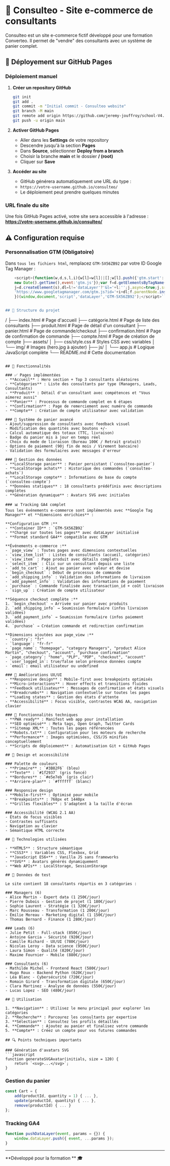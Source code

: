 # 📄 Consulteo - Site e-commerce de consultants

Consulteo est un site e-commerce fictif développé pour une formation Converteo. Il permet de "vendre" des consultants avec un système de panier complet.

## 🚀 Déployement sur GitHub Pages

### Déploiement manuel

1. **Créer un repository GitHub**
   ```bash
   git init
   git add .
   git commit -m "Initial commit - Consulteo website"
   git branch -M main
   git remote add origin https://github.com/jeremy-jouffroy/school-V4.git
   git push -u origin main
   ```

2. **Activer GitHub Pages**
   - Aller dans les **Settings** de votre repository
   - Descendre jusqu'à la section **Pages**
   - Dans **Source**, sélectionner **Deploy from a branch**
   - Choisir la branche **main** et le dossier **/ (root)**
   - Cliquer sur **Save**

3. **Accéder au site**
   - GitHub générera automatiquement une URL du type :
   - `https://votre-username.github.io/consulteo/`
   - Le déploiement peut prendre quelques minutes

### URL finale du site
Une fois GitHub Pages activé, votre site sera accessible à l'adresse :
**https://votre-username.github.io/consulteo/**

## ⚠️ Configuration requise



### Personnalisation GTM (Obligatoire)
Dans `tous les fichiers html`, remplacez `GTM-5X56ZB92` par votre ID Google Tag Manager :
```javascript
    <script>(function(w,d,s,l,i){w[l]=w[l]||[];w[l].push({'gtm.start':
    new Date().getTime(),event:'gtm.js'});var f=d.getElementsByTagName(s)[0],
    j=d.createElement(s),dl=l!='dataLayer'?'&l='+l:'';j.async=true;j.src=
    'https://www.googletagmanager.com/gtm.js?id='+i+dl;f.parentNode.insertBefore(j,f);
    })(window,document,'script','dataLayer','GTM-5X56ZB92');</script>```


## 📁 Structure du projet

```
/
├── index.html                # Page d'accueil
├── catégorie.html            # Page de liste des consultants
├── produit.html              # Page de détail d'un consultant
├── panier.html               # Page de commande/checkout
├── confirmation.html         # Page de confirmation de commande
├── compte.html               # Page de création de compte
├── assets/
│   ├── css/style.css        # Styles CSS avec variables
│   └── img/                 # Images (hero.jpg à ajouter)
├── js/
│   └── app.js              # Logique JavaScript complète
└── README.md               # Cette documentation
```

## 🎯 Fonctionnalités

### ✅ Pages implémentées
- **Accueil** : Hero section + Top 3 consultants aléatoires
- **Catégories** : Liste des consultants par type (Managers, Leads, Consultants)
- **Produit** : Détail d'un consultant avec compétences et "Vous aimerez aussi"
- **Panier** : Processus de commande complet en 6 étapes
- **Confirmation** : Page de remerciement avec numéro de commande
- **Compte** : Création de compte utilisateur avec validation

### 🛒 Système de panier avancé
- Ajout/suppression de consultants avec feedback visuel
- Modification des quantités avec boutons +/-
- Calcul automatique des totaux (TTC, livraison)
- Badge du panier mis à jour en temps réel
- Choix du mode de livraison (Bureau 100€ / Retrait gratuit)
- Options de paiement (90j fin de mois / Virement bancaire)
- Validation des formulaires avec messages d'erreur

### 💾 Gestion des données
- **LocalStorage panier** : Panier persistant (`consulteo-panier`)
- **LocalStorage achats** : Historique des commandes (`consulteo-achats`)
- **LocalStorage compte** : Informations de base du compte (`consulteo-compte`)
- **Données statiques** : 18 consultants prédéfinis avec descriptions complètes
- **Génération dynamique** : Avatars SVG avec initiales

### 📊 Tracking GA4 complet
Tous les événements e-commerce sont implémentés avec **Google Tag Manager** et **dimensions enrichies** :

**Configuration GTM :**
- **Container ID** : `GTM-5X56ZB92`
- **Chargé sur toutes les pages** avec dataLayer initialisé
- **Format standard GA4** compatible avec GTM

**Événements e-commerce :**
- `page_view` : Toutes pages avec dimensions contextuelles
- `view_item_list` : Listes de consultants (accueil, catégories)
- `view_item` : Page produit avec détails complets
- `select_item` : Clic sur un consultant depuis une liste
- `add_to_cart` : Ajout au panier avec valeur et devise
- `begin_checkout` : Début de processus de commande
- `add_shipping_info` : Validation des informations de livraison
- `add_payment_info` : Validation des informations de paiement
- `purchase` : Commande finalisée avec transaction_id + coût livraison
- `sign_up` : Création de compte utilisateur

**Séquence checkout complète :**
1. `begin_checkout` → Arrivée sur panier avec produits
2. `add_shipping_info` → Soumission formulaire (infos livraison validées)
3. `add_payment_info` → Soumission formulaire (infos paiement validées)  
4. `purchase` → Création commande et redirection confirmation

**Dimensions ajoutées aux page_view :**
- `country`: "fr"
- `language`: "fr-fr" 
- `page_name`: "homepage", "category Managers", "product Alice Martin", "checkout", "account", "purchase confirmation"
- `page_category`: "home", "PLP", "PDP", "checkout", "account"
- `user_logged_in`: true/false selon présence données compte
- `email`: email utilisateur ou undefined

### 🎨 Améliorations UX/UI
- **Responsive design** : Mobile-first avec breakpoints optimisés
- **Micro-interactions** : Hover effects et transitions fluides
- **Feedback utilisateur** : Messages de confirmation et états visuels
- **Breadcrumbs** : Navigation contextuelle sur toutes les pages
- **Loading states** : Gestion des états d'attente
- **Accessibilité** : Focus visible, contrastes WCAG AA, navigation clavier

### 🔧 Fonctionnalités techniques
- **PWA ready** : Manifest web app pour installation
- **SEO optimisé** : Meta tags, Open Graph, Twitter Cards
- **Sitemap XML** : Toutes les pages référencées
- **Robots.txt** : Configuration pour les moteurs de recherche
- **Performance** : Images optimisées, CSS/JS minifiés conceptuellement
- **Scripts de déploiement** : Automatisation Git + GitHub Pages

## 🎨 Design et accessibilité

### Palette de couleurs
- **Primaire** : `#3B82F6` (bleu)
- **Texte** : `#1f2937` (gris foncé)
- **Bordures** : `#e5e7eb` (gris clair)
- **Arrière-plan** : `#ffffff` (blanc)

### Responsive design
- **Mobile-first** : Optimisé pour mobile
- **Breakpoints** : 768px et 1440px
- **Grilles flexibles** : S'adaptent à la taille d'écran

### Accessibilité (WCAG 2.1 AA)
- États de focus visibles
- Contrastes suffisants
- Navigation au clavier
- Sémantique HTML correcte

## 🔧 Technologies utilisées

- **HTML5** : Structure sémantique
- **CSS3** : Variables CSS, Flexbox, Grid
- **JavaScript ES6+** : Vanilla JS sans frameworks
- **SVG** : Avatars générés dynamiquement
- **Web APIs** : LocalStorage, SessionStorage

## 📝 Données de test

Le site contient 18 consultants répartis en 3 catégories :

### Managers (6)
- Alice Martin - Expert data (1 250€/jour)
- Pierre Dubois - Gestion de projet (1 180€/jour)
- Sophie Laurent - Stratégie (1 320€/jour)
- Marc Rousseau - Transformation (1 200€/jour)
- Émilie Moreau - Marketing digital (1 150€/jour)
- Thomas Bernard - Finance (1 280€/jour)

### Leads (6)
- Julie Petit - Full-stack (850€/jour)
- Antoine Garcia - Sécurité (920€/jour)
- Camille Richard - UX/UI (780€/jour)
- Nicolas Leroy - Data science (950€/jour)
- Laura Simon - Qualité (820€/jour)
- Maxime Fournier - Mobile (880€/jour)

### Consultants (6)
- Mathilde Michel - Frontend React (580€/jour)
- Hugo Roux - Backend Python (620€/jour)
- Léa Blanc - Cybersécurité (720€/jour)
- Romain Girard - Transformation digitale (650€/jour)
- Clara Martinez - Analyse de données (550€/jour)
- Lucas Lopez - SEO (480€/jour)

## 🚀 Utilisation

1. **Navigation** : Utilisez le menu principal pour explorer les catégories
2. **Recherche** : Parcourez les consultants par expertise
3. **Sélection** : Consultez les profils détaillés
4. **Commande** : Ajoutez au panier et finalisez votre commande
5. **Compte** : Créez un compte pour vos futures commandes

## 🔍 Points techniques importants

### Génération d'avatars SVG
```javascript
function generateSVGAvatar(initials, size = 120) {
    return `<svg>...</svg>`;
}
```

### Gestion du panier
```javascript
const Cart = {
    add(productId, quantity = 1) { ... },
    update(productId, quantity) { ... },
    remove(productId) { ... }
};
```

### Tracking GA4
```javascript
function pushDataLayer(event, params = {}) {
    window.dataLayer.push({ event, ...params });
}
```

---

**Développé pour la formation ** 🎓
